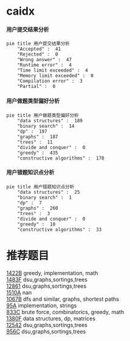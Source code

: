# caidx

<!-- tabs:start -->



#### **用户提交结果分析**

```mermaid
pie title 用户提交结果分析
    "Accepted" :  41
    "Rejected" :  0
    "Wrong answer" :  47
    "Runtime error" :  4
    "Time limit exceeded" :  4
    "Memory limit exceeded" :  0
    "Compilation error" :  3
    "Partial" :  0
```

#### **用户做题类型偏好分析**

```mermaid
pie title 用户做题类型偏好分析
    "data structures" :  189
    "binary search" :  14
    "dp" :  197
    "graphs" :  187
    "trees" :  11
    "divide and conquer" :  0
    "greedy" :  435
    "constructive algorithms" :  178
```
#### **用户错题知识点分析**

```mermaid
pie title 用户错题知识点分析
    "data structures" :  25
    "binary search" :  1
    "dp" :  7
    "graphs" :  260
    "trees" :  3
    "divide and conquer" :  0
    "greedy" :  10
    "constructive algorithms" :  33
```



<!-- tabs:end -->
# 推荐题目
[1422B](https://codeforces.com/contest/1422/problem/B)		greedy,
                        implementation,
                        math		  
[1483F](https://codeforces.com/contest/1483/problem/F)		dsu,graphs,sortings,trees		  
[12861](https://codeforces.com/contest/1286/problem/1)		dsu,graphs,sortings,trees		  
[1510A](https://codeforces.com/contest/1510/problem/A)		nan		  
[1067B](https://codeforces.com/contest/1067/problem/B)		dfs and similar,
                        graphs,
                        shortest paths		  
[95A](https://codeforces.com/contest/95/problem/A)		implementation,
                        strings		  
[833C](https://codeforces.com/contest/833/problem/C)		brute force,
                        combinatorics,
                        greedy,
                        math		  
[1380F](https://codeforces.com/contest/1380/problem/F)		data structures,
                        dp,
                        matrices		  
[12542](https://codeforces.com/contest/1254/problem/2)		dsu,graphs,sortings,trees		  
[956C](https://codeforces.com/contest/956/problem/C)		dsu,graphs,sortings,trees		  
